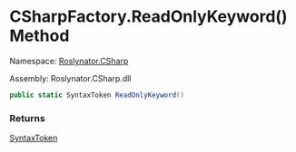 # CSharpFactory\.ReadOnlyKeyword\(\) Method

Namespace: [Roslynator.CSharp](../../README.md)

Assembly: Roslynator\.CSharp\.dll

```csharp
public static SyntaxToken ReadOnlyKeyword()
```

### Returns

[SyntaxToken](https://docs.microsoft.com/en-us/dotnet/api/microsoft.codeanalysis.syntaxtoken)


